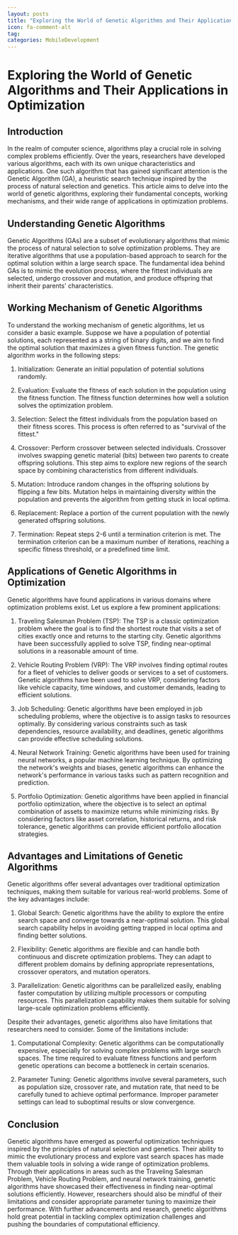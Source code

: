 ```yaml
---
layout: posts
title: "Exploring the World of Genetic Algorithms and Their Applications in Optimization"
icon: fa-comment-alt
tag:      
categories: MobileDevelopment
---
```



# Exploring the World of Genetic Algorithms and Their Applications in Optimization

## Introduction

In the realm of computer science, algorithms play a crucial role in solving complex problems efficiently. Over the years, researchers have developed various algorithms, each with its own unique characteristics and applications. One such algorithm that has gained significant attention is the Genetic Algorithm (GA), a heuristic search technique inspired by the process of natural selection and genetics. This article aims to delve into the world of genetic algorithms, exploring their fundamental concepts, working mechanisms, and their wide range of applications in optimization problems.

## Understanding Genetic Algorithms

Genetic Algorithms (GAs) are a subset of evolutionary algorithms that mimic the process of natural selection to solve optimization problems. They are iterative algorithms that use a population-based approach to search for the optimal solution within a large search space. The fundamental idea behind GAs is to mimic the evolution process, where the fittest individuals are selected, undergo crossover and mutation, and produce offspring that inherit their parents' characteristics.

## Working Mechanism of Genetic Algorithms

To understand the working mechanism of genetic algorithms, let us consider a basic example. Suppose we have a population of potential solutions, each represented as a string of binary digits, and we aim to find the optimal solution that maximizes a given fitness function. The genetic algorithm works in the following steps:

1. Initialization: Generate an initial population of potential solutions randomly.

2. Evaluation: Evaluate the fitness of each solution in the population using the fitness function. The fitness function determines how well a solution solves the optimization problem.

3. Selection: Select the fittest individuals from the population based on their fitness scores. This process is often referred to as "survival of the fittest."

4. Crossover: Perform crossover between selected individuals. Crossover involves swapping genetic material (bits) between two parents to create offspring solutions. This step aims to explore new regions of the search space by combining characteristics from different individuals.

5. Mutation: Introduce random changes in the offspring solutions by flipping a few bits. Mutation helps in maintaining diversity within the population and prevents the algorithm from getting stuck in local optima.

6. Replacement: Replace a portion of the current population with the newly generated offspring solutions.

7. Termination: Repeat steps 2-6 until a termination criterion is met. The termination criterion can be a maximum number of iterations, reaching a specific fitness threshold, or a predefined time limit.

## Applications of Genetic Algorithms in Optimization

Genetic algorithms have found applications in various domains where optimization problems exist. Let us explore a few prominent applications:

1. Traveling Salesman Problem (TSP): The TSP is a classic optimization problem where the goal is to find the shortest route that visits a set of cities exactly once and returns to the starting city. Genetic algorithms have been successfully applied to solve TSP, finding near-optimal solutions in a reasonable amount of time.

2. Vehicle Routing Problem (VRP): The VRP involves finding optimal routes for a fleet of vehicles to deliver goods or services to a set of customers. Genetic algorithms have been used to solve VRP, considering factors like vehicle capacity, time windows, and customer demands, leading to efficient solutions.

3. Job Scheduling: Genetic algorithms have been employed in job scheduling problems, where the objective is to assign tasks to resources optimally. By considering various constraints such as task dependencies, resource availability, and deadlines, genetic algorithms can provide effective scheduling solutions.

4. Neural Network Training: Genetic algorithms have been used for training neural networks, a popular machine learning technique. By optimizing the network's weights and biases, genetic algorithms can enhance the network's performance in various tasks such as pattern recognition and prediction.

5. Portfolio Optimization: Genetic algorithms have been applied in financial portfolio optimization, where the objective is to select an optimal combination of assets to maximize returns while minimizing risks. By considering factors like asset correlation, historical returns, and risk tolerance, genetic algorithms can provide efficient portfolio allocation strategies.

## Advantages and Limitations of Genetic Algorithms

Genetic algorithms offer several advantages over traditional optimization techniques, making them suitable for various real-world problems. Some of the key advantages include:

1. Global Search: Genetic algorithms have the ability to explore the entire search space and converge towards a near-optimal solution. This global search capability helps in avoiding getting trapped in local optima and finding better solutions.

2. Flexibility: Genetic algorithms are flexible and can handle both continuous and discrete optimization problems. They can adapt to different problem domains by defining appropriate representations, crossover operators, and mutation operators.

3. Parallelization: Genetic algorithms can be parallelized easily, enabling faster computation by utilizing multiple processors or computing resources. This parallelization capability makes them suitable for solving large-scale optimization problems efficiently.

Despite their advantages, genetic algorithms also have limitations that researchers need to consider. Some of the limitations include:

1. Computational Complexity: Genetic algorithms can be computationally expensive, especially for solving complex problems with large search spaces. The time required to evaluate fitness functions and perform genetic operations can become a bottleneck in certain scenarios.

2. Parameter Tuning: Genetic algorithms involve several parameters, such as population size, crossover rate, and mutation rate, that need to be carefully tuned to achieve optimal performance. Improper parameter settings can lead to suboptimal results or slow convergence.

## Conclusion

Genetic algorithms have emerged as powerful optimization techniques inspired by the principles of natural selection and genetics. Their ability to mimic the evolutionary process and explore vast search spaces has made them valuable tools in solving a wide range of optimization problems. Through their applications in areas such as the Traveling Salesman Problem, Vehicle Routing Problem, and neural network training, genetic algorithms have showcased their effectiveness in finding near-optimal solutions efficiently. However, researchers should also be mindful of their limitations and consider appropriate parameter tuning to maximize their performance. With further advancements and research, genetic algorithms hold great potential in tackling complex optimization challenges and pushing the boundaries of computational efficiency.
